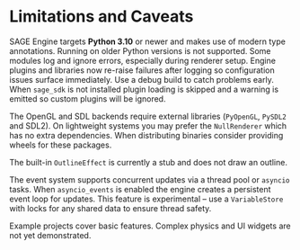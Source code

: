 # Limitations and Caveats

SAGE Engine targets **Python 3.10** or newer and makes use of modern type annotations.
Running on older Python versions is not supported. Some modules log and ignore
errors, especially during renderer setup. Engine plugins and libraries now
re-raise failures after logging so configuration issues surface immediately.
Use a debug build to catch problems early.
When ``sage_sdk`` is not installed plugin loading is skipped and a warning is
emitted so custom plugins will be ignored.

The OpenGL and SDL backends require external libraries (`PyOpenGL`, `PySDL2` and
SDL2). On lightweight systems you may prefer the `NullRenderer` which has no
extra dependencies. When distributing binaries consider providing wheels for
these packages.

The built-in ``OutlineEffect`` is currently a stub and does not draw an outline.

The event system supports concurrent updates via a thread pool or
``asyncio`` tasks. When ``asyncio_events`` is enabled the engine creates a
persistent event loop for updates. This feature is experimental – use a
`VariableStore` with locks for any shared data to ensure thread safety.

Example projects cover basic features. Complex physics and UI widgets are not
yet demonstrated.
